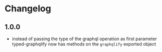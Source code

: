 # Changelog

## 1.0.0

- instead of passing the type of the graphql operation as first parameter typed-graphqlify now has methods on the `graphqlify` exported object
